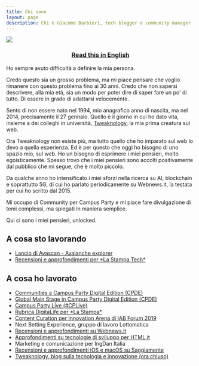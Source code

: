 ```yaml
---
title: Chi sono
layout: page
description: Chi è Giacomo Barbieri, tech blogger e community manager
---
```


<img class="image" src="{{base}}/assets/images/Foto-profilo-2020.jpg">

<h3 align="center"><a href="{{base}}/en/about/">Read this in English</a></h3>

<p>Ho sempre avuto difficoltà a definire la mia persona.</p>

<p>Credo questo sia un grosso problema, ma mi piace pensare che voglio rimanere con questo problema fino ai 30 anni. Credo che non sapersi descrivere, alla mia età, sia un modo per poter dire di saper fare un po' di tutto. Di essere in grado di adattarsi velocemente.</p>

<p>Sento di non essere nato nel 1994, mio anagrafico anno di nascita, ma nel 2014, precisamente il 27 gennaio. Quello è il giorno in cui ho dato vita, insieme a dei colleghi in università, <a href="http://tweaknology.org">Tweaknology</a>, la mia prima creatura sul web.</p>

<p>Ora Tweaknology non esiste più, ma tutto quello che ho imparato sul web lo devo a quella esperienza. Ed è per questo che oggi ho bisogno di uno spazio mio, sul web. Ho un bisogno di esprimere i miei pensieri, molto egoisticamente. Spesso trovo che i miei pensieri sono accolti positivamente dal pubblico che mi segue, che è molto piccolo.</p>

<p>Da qualche anno ho intensificato i miei sforzi nella ricerca su AI, blockchain e soprattutto 5G, di cui ho parlato periodicamente su Webnews.it, la testata per cui ho scritto dal 2015.</p> Mi occupo di Community per Campus Party e mi piace fare divulgazione di temi complessi, ma spiegati in maniera semplice.

<p>Qui ci sono i miei pensieri, unlocked.</p>

<h2>A cosa sto lavorando</h2>
<ul>
  <li><a href="https://avascan.info">Lancio di Avascan - Avalanche explorer</a></li>
  <li><a href="https://www.lastampa.it/tecnologia">Recensioni e approfondimenti per *La Stampa Tech*</a></li>
</ul>

<h2> A cosa ho lavorato</h2>
<ul>
  <li><a href="https://italia-digital.campus-party.org/campusero/?page=page-partners&slugEvent=campus-party-digital-edition-2020-italia">Communities a Campus Party Digital Edition (CPDE)</a></li>
  <li><a href="https://italia-digital.campus-party.org/campusero/?page=page-stream&slugEvent=campus-party-digital-edition-2020-italia">Global Main Stage in Campus Party Digital Edition (CPDE)</a></li>
  <li><a href="https://italia.campus-party.org/cplive/">Campus Party Live (#CPLive)</a></li>
  <li><a href="https://www.lastampa.it/argomenti/digitalife">Rubrica DigitaLife per *La Stampa*</a></li>
  <li><a href="https://www.iab.it/eventi/iab-forum/iab-forum-2019/">Content Curation per Innovation Arena di IAB Forum 2019</a></li>
  <li>Next Betting Experience, gruppo di lavoro Lottomatica</li>
  <li><a href="https://www.webnews.it/author/g-barbieri/">Recensioni e approfondimenti su Webnews.it</a></li>
  <li><a href="https://www.html.it/author/giacomo-barbieri/">Approfondimenti su tecnologie di sviluppo per HTML.it</a></li>
  <li>Marketing e comunicazione per IngDan Italia</li>
  <li><a href="https://www.saggiamente.com/author/giacomo-barbieri/"> Recensioni e approfondimenti iOS e macOS su Saggiamente</a></li>
  <li><a href="https://tweaknology.org">Tweaknology, blog sulla tecnologia e innovazione (ora chiuso)</a></li>
<ul>
